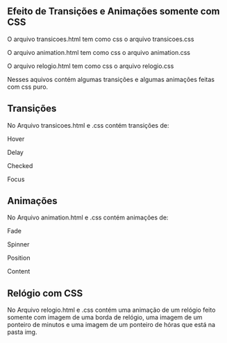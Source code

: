 ## Efeito de Transições e Animações somente com CSS
O arquivo transicoes.html tem como css o arquivo transicoes.css

O arquivo animation.html tem como css o arquivo animation.css

O arquivo relogio.html tem como css o arquivo relogio.css

Nesses aquivos contém algumas transições e algumas animações feitas com css puro.

## Transições
No Arquivo transicoes.html e .css contém transições de:

Hover

Delay

Checked

Focus

## Animações
No Arquivo animation.html e .css contém animações de:

Fade

Spinner

Position

Content


## Relógio com CSS
No Arquivo relogio.html e .css contém uma animação de um relógio feito somente com imagem de uma borda de relógio, uma imagem de um ponteiro de minutos e uma imagem de um ponteiro de hóras que está na pasta img.
